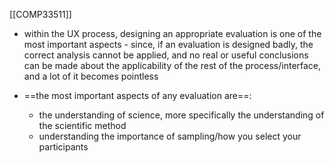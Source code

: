 [[COMP33511]]

- within the UX process, designing an appropriate evaluation is one of the most important aspects - since, if an evaluation is designed badly, the correct analysis cannot be applied, and no real or useful conclusions can be made about the applicability of the rest of the process/interface, and a lot of it becomes pointless


- ==the most important aspects of any evaluation are==:
	- the understanding of science,  more specifically the understanding of the scientific method
	- understanding the importance of sampling/how you select your participants
